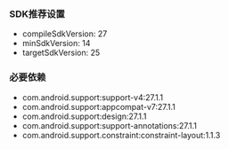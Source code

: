 
### SDK推荐设置
-  compileSdkVersion: 27 
-  minSdkVersion: 14 
-  targetSdkVersion: 25

### 必要依赖
-  com.android.support:support-v4:27.1.1
-    com.android.support:appcompat-v7:27.1.1
-  com.android.support:design:27.1.1
-  com.android.support:support-annotations:27.1.1
-  com.android.support.constraint:constraint-layout:1.1.3
